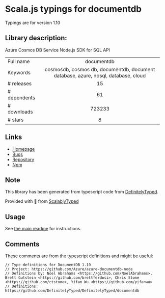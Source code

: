 
# Scala.js typings for documentdb

Typings are for version 1.10

## Library description:
Azure Cosmos DB Service Node.js SDK for SQL API

|                    |                 |
| ------------------ | :-------------: |
| Full name          | documentdb |
| Keywords           | cosmosdb, cosmos db, documentdb, document database, azure, nosql, database, cloud |
| # releases         | 15 |
| # dependents       | 61 |
| # downloads        | 723233 |
| # stars            | 8 |

## Links
- [Homepage](https://github.com/Azure/azure-documentdb-node#readme)
- [Bugs](https://github.com/Azure/azure-documentdb-node/issues)
- [Repository](https://github.com/Azure/azure-documentdb-node)
- [Npm](https://www.npmjs.com/package/documentdb)
    


## Note
This library has been generated from typescript code from [DefinitelyTyped](https://definitelytyped.org).

Provided with :purple_heart: from [ScalablyTyped](https://github.com/oyvindberg/ScalablyTyped)

## Usage
See [the main readme](../../readme.md) for instructions.

## Comments

These comments are from the typescript definitions and might be useful:
```
// Type definitions for DocumentDB 1.10
// Project: https://github.com/Azure/azure-documentdb-node
// Definitions by: Noel Abrahams <https://github.com/NoelAbrahams>, Brett Gutstein <https://github.com/brettferdosi>, Chris Stone <https://github.com/ctstone>, Yifan Wu <https://github.com/yifanwu>
// Definitions: https://github.com/DefinitelyTyped/DefinitelyTyped/documentdb

```

